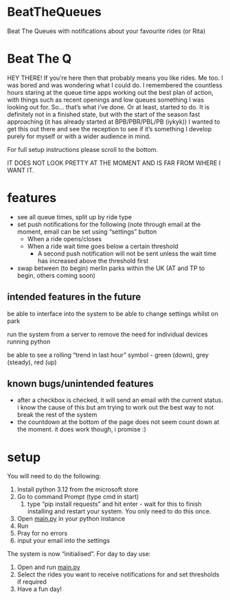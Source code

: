 # BeatTheQueues
Beat The Queues with notifications about your favourite rides (or Rita) 
# Beat The Q

HEY THERE! If you’re here then that probably means you like rides. Me too. I was bored and was wondering what I could do. I remembered the countless hours staring at the queue time apps working out the best plan of action, with things such as recent openings and low queues something I was looking out for. So… that’s what i’ve done. Or at least, started to do. It is definitely not in a finished state, but with the start of the season fast approaching (it has already started at BPB/PBR/PBL/PB (iykyk)) I wanted to get this out there and see the reception to see if it’s something I develop purely for myself or with a wider audience in mind. 

For full setup instructions please scroll to the bottom. 

IT DOES NOT LOOK PRETTY AT THE MOMENT AND IS FAR FROM WHERE I WANT IT. 

# features

- see all queue times, split up by ride type
- set push notifications for the following (note through email at the moment, email can be set using “settings” button
    - When a ride opens/closes
    - When a ride wait time goes below a certain threshold
        - A second push notification will not be sent unless the wait time has increased above the threshold first
- swap between (to begin) merlin parks within the UK (AT and TP to begin, others coming soon)

## intended features in the future

be able to interface into the system to be able to change settings whilst on park

run the system from a server to remove the need for individual devices running python

be able to see a rolling “trend in last hour” symbol - green (down), grey (steady), red (up) 

## known bugs/unintended features

- after a checkbox is checked, it will send an email with the current status. i know the cause of this but am trying to work out the best way to not break the rest of the system
- the countdown at the bottom of the page does not seem count down at the moment. it does work though, i promise :)

# setup

You will need to do the following:

1. Install python 3.12 from the microsoft store 
2. Go to command Prompt (type cmd in start)
    1. type “pip install requests” and hit enter - wait for this to finish installing and restart your system. You only need to do this once. 
3. Open [main.py](http://main.py) in your python instance
4. Run
5. Pray for no errors
6. input your email into the settings

The system is now “initialised”. For day to day use:

1. Open and run [main.py](http://main.py)
2. Select the rides you want to receive notifications for and set thresholds if required
3. Have a fun day!
